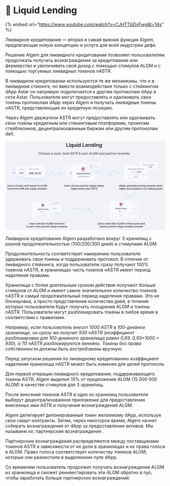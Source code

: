 # 🌊 Liquid Lending

{% embed url="https://www.youtube.com/watch?v=CJHTTbDvFwg&t=14s" %}

Ликвидное кредитование — вторая и самая важная функция Algem, предлагающая новую концепцию и услуги для всей индустрии дефи.

Решение Algem для ликвидного кредитования позволяет пользователям продолжать получать вознаграждение за кредитование или фермерство и увеличивать свой доход с помощью стимулов ALGM и с помощью торгуемых ликвидных токенов nASTR.

В ликвидном кредитовании используются те же механизмы, что и в ликвидном стекинге, но вместо взаимодействия только с стейкингом dApp Astar он напрямую подключается к другим протоколам dApp в сети Astar. Пользователи могут предоставлять и одалживать свои токены протоколам dApp через Algem и получать ликвидные токены nASTR, представляющие их кредитную позицию.

Через Algem держатели ASTR могут предоставлять или одалживать свои токены кредитным или стекинговым платформам, проектам стейблкоинов, децентрализованным биржам или другим протоколам defi.

![](<../.gitbook/assets/Liquid Lending1.PNG>)

Ликвидное кредитование Algem разработано вокруг 3 хранилищ с разной продолжительностью (100/200/300 дней) и стимулами ALGM.

Продолжительность соответствует намерению пользователя удерживать свои токены и поддерживать протокол. В отличие от ликвидного стейкинга, когда пользователи сразу получают 100% токенов nASTR, в хранилищах часть токенов nASTR имеет период наделения правами.

Хранилища с более длительным сроком действия получают больше стимулов от ALGM и имеют самое значительное количество токенов nASTR и самый продолжительный период наделения правами. Это не блокировка, а просто представление количества дней, в течение которых пользователи будут получать поощрения ALGM и токены nASTR. Пользователи могут разблокировать токены в любое время в соответствии с правилами.

_Например, если пользователь внесет 1000 ASTR в 100-дневное хранилище, он сразу же получит 930 nASTR (коэффициент разблокировки для 100-дневного хранилища равен 0,93. 0,93×1000 = 930), а 70 nASTR разблокируются линейно. Токены без права собственности должны быть востребованы вручную._

Перед запуском решения по ликвидному кредитованию коэффициент наделения хранилища nASTR может быть изменен для целей протокола.

Для первой итерации ликвидного кредитования, поддерживающего токены ASTR, Algem выделил 15% от предложения ALGM (15 000 000 ALGM) в качестве стимулов для 3 хранилищ.

После внесения токенов ASTR в одно из хранилищ пользователи выберут децентрализованное приложение для предоставления внесенных ими ASTR и получения вознаграждений ALGM.

Algem делегирует депонированный токен желаемому dApp, используя свои смарт-контракты. Затем, через некоторое время, Algem начнет собирать вознаграждения от dApp за предоставление активов. Мы называем их: партнерские вознаграждения .

Партнерские вознаграждения распределяются между поставщиками токенов ASTR в зависимости от их доли в хранилищах и их права голоса в ALGM. Право голоса соответствует количеству токенов ALGM, которые они разместили в выделенном пуле dApp.

Со временем пользователь продолжит получать вознаграждения ALGM из хранилища и сможет реинвестировать эти ALGM обратно в пул, чтобы заработать больше партнерских вознаграждений.
